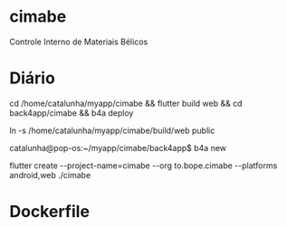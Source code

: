 # cimabe

Controle Interno de Materiais Bélicos

# Diário

cd /home/catalunha/myapp/cimabe && flutter build web && cd back4app/cimabe && b4a deploy

ln -s /home/catalunha/myapp/cimabe/build/web public


catalunha@pop-os:~/myapp/cimabe/back4app$ b4a new

flutter create --project-name=cimabe --org to.bope.cimabe --platforms android,web ./cimabe


# Dockerfile